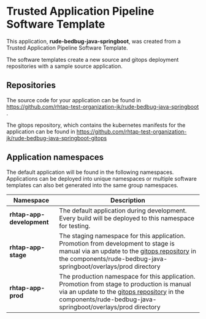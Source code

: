# Trusted Application Pipeline Software Template

This application, **rude-bedbug-java-springboot**, was created from a Trusted Application Pipeline Software Template.

The software templates create a new source and gitops deployment repositories with a sample source application. 

## Repositories

The source code for your application can be found in [https://github.com/rhtap-test-organization-jk/rude-bedbug-java-springboot ](https://github.com/rhtap-test-organization-jk/rude-bedbug-java-springboot ).
 
The gitops repository, which contains the kubernetes manifests for the application can be found in 
[https://github.com/rhtap-test-organization-jk/rude-bedbug-java-springboot-gitops ](https://github.com/rhtap-test-organization-jk/rude-bedbug-java-springboot-gitops ) 

## Application namespaces 

The default application will be found in the following namespaces. Applications can be deployed into unique namespaces or multiple software templates can also bet generated into the same group namespaces.  

|  Namespace   |  Description   |  
| -------- | -------- |   
| **rhtap-app-development** | The default application during development. Every build will be deployed to this namespace for testing. | 
| **rhtap-app-stage** | The staging namespace for this application. Promotion from development to stage is manual via an update to the [gitops repository](https://github.com/rhtap-test-organization-jk/rude-bedbug-java-springboot-gitops ) in the components/rude-bedbug-java-springboot/overlays/prod directory |  
| **rhtap-app-prod** | The production namespace for this application. Promotion from stage to production is manual via an update to the [gitops repository](https://github.com/rhtap-test-organization-jk/rude-bedbug-java-springboot-gitops ) in the components/rude-bedbug-java-springboot/overlays/prod directory | 